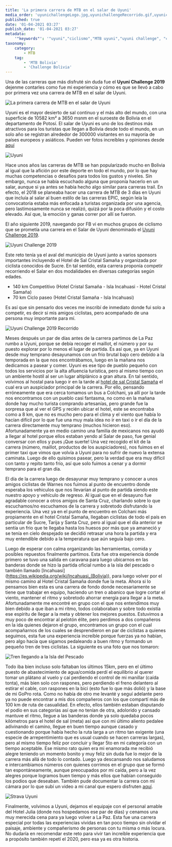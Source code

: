 ```yaml
---
title: 'La primera carrera de MTB en el salar de Uyuni'
media_order: 'uyunichallengeLogo.jpg,uyunichallengeRecorrido.gif,uyunichallengeTren.jpg,uyuni.jpg,stravaUyuni.jpg,IUyuni.jpg'
published: true
date: '01-04-2021 03:27'
publish_date: '01-04-2021 03:27'
metadata:
    '"keywords"': '"uyuni","ciclismo","MTB uyuni","uyuni challenge", "cycling uyuni salt flats","Uyuni Salt Flats""'
taxonomy:
    category:
        - MTB
    tag:
        - 'MTB Bolivia'
        - 'Challenge Bolivia'
---
```



Una de las carreras que más disfruté sin duda fue el **Uyuni Challenge 2019** dejenme contarles como fue mi experiencia y cómo es que se llevó a cabo por primera vez una carrera de MTB en el salar de Uyuni.

![La primera carrera de MTB en el salar de Uyuni](IUyuni.jpg?classes=center-block)

Uyuni es el mayor desierto de sal continuo y el más alto del mundo, con una superficie de 10582 km² a 3650 msnm en el suroeste de Bolivia en el departamento de Potosí.  El salar de Uyuni es uno de los destinos más atractivos para los turistas que llegan a Bolivia desde todo el mundo, en un solo año se registran alrededor de 300000 visitantes en su mayoría de países europeos y asiáticos. Pueden ver fotos increíbles y opiniones desde [aquí](https://www.tripadvisor.es/Attraction_Review-g317033-d316550-Reviews-Salar_de_Uyuni-Uyuni_Potosi_Department.html)

![Uyuni](uyuni.jpg?classes=center-block)

Hace unos años las carreras de MTB se han popularizado mucho en Bolivia al igual que la afición por este deporte en todo el mundo, por lo que hay muchas competencias o desafíos para todos los gustos y niveles. Sin embargo, nunca se había escuchado alguna que proponía hacerlo en un salar, aunque si ya antes se había hecho algo similar para carreras trail. En efecto, el 2018 se planeaba hacer una carrera de MTB de 3 días en Uyuni que incluía al salar al buen estilo de las carreras EPIC, según leía la convocatoria estaba más enfocada a turistas organizada por una agencia, pero lastimosamente nunca se realizó, quizá por la poca difusión y el costo elevado. Así que, la emoción y ganas correr por allí se fueron.

El año siguiente 2019, navegando por FB vi en muchos grupos de ciclismo que se prometía una carrera en el Salar de Uyuni denominado el [Uyuni Challenge 2019](https://www.eventrid.bo/eventos/bikelover/uyuni-challenge-2019). 


![Uyuni Challenge 2019](uyunichallengeLogo.jpg?classes=center-block)


Este reto tenía ya el aval del municipio de Uyuni junto a varios sponsors importantes incluyendo el Hotel de Sal Cristal Samaña y organizada por ciclista conocidos de Sucre. En tal sentido, esta carrera proponía competir recorriendo el Salar en dos modalidades en diversas categorías según edades.

* 140 km Competitivo (Hotel Cristal Samaña - Isla Incahuasi - Hotel Cristal Samaña) 
* 70 km Ciclo paseo (Hotel Cristal Samaña - Isla Incahuasi)

Es así que sin pensarlo dos veces me inscribí de inmediato donde fui solo a competir, es decir si mis amigos ciclistas, pero acompañado de una persona muy importante para mí. 


![Uyuni Challenge 2019 Recorrido](uyunichallengeRecorrido.gif?classes=center-block)


Meses después un par de días antes de la carrera partimos de La Paz rumbo a Uyuni, porque se debía recoger el maillot, el número y por su puesto explorar por lo menos el lugar de partida. Es así que, ya en Uyuni desde muy temprano desayunamos con un frío brutal bajo cero debido a la temporada en la que nos encontrábamos, luego en la mañana nos dedicamos a pasear y comer. Uyuni es ese tipo de pueblo pequeño con todos los servicios por la alta afluencia turística, pero al mismo tiempo con un ambiente hostil al ser un lugar altiplánico a gran altura. En tal sentido, volvimos al hostal para luego ir en la tarde al [hotel de sal Cristal Samaña](https://hotelcristalsamana.com.bo/) el cual era un auspiciador principal de la carrera. Por ello, pensando erróneamente que era cerca tomamos un bus a Colchani, ya allí por la tarde nos encontramos con un pueblo casi fantasma, no como en la mañana donde hay mucho turista comprando artesanías, pero grande fue la sorpresa que al ver el GPS y recién ubicar el hotel, este se encontraba como a 8 km, que no es mucho pero para el clima y el viento que había lo hacían difícil por lo que fue una muy mala idea no ir en taxi o ir el día de la carrera directamente muy temprano (muchos hicieron eso). Afortunadamente ya en medio camino una familia de mexicanos nos ayudó a llegar al hotel porque ellos estaban yendo al Salar de paso, fue genial conversar con ellos y pues ¡Que suerte! Una vez recogido el kit de la carrera (número, maillot, productos de los auspiciadores), nos fuimos en el primer taxi que vimos que volvía a Uyuni para no sufrir de nuevo la extensa caminata. Luego de ello quisimos pasear, pero la verdad que era muy difícil con tanto y repito tanto frío, así que solo fuimos a cenar y a dormir temprano para el gran día.

El día de la carrera luego de desayunar muy temprano y conocer a unos amigos ciclistas de Warnes nos fuimos al punto de encuentro donde esperaba los vehiculos que nos llevarían al punto de partida siendo este nuestro apoyo y vehículo de regreso. Al igual que en el desayuno fue agradable conocer a otros amigos de Santa Cruz, charlando sobre lo que escuchamos/no escuchamos de la carrera y sobretodo disfrutando la experiencia. Una vez ya en el punto de encuentro en Colchani más propiamente en el hotel Cristal Samaña, llegaban ciclistas de todo el país en particular de Sucre, Tarija y Santa Cruz, pero al igual que el día anterior se sentía un frio que te llegaba hasta los huesos por más que ya amaneció y se tenía en cielo despejado se decidió retrasar una hora la partida y era muy entendible debido a la temperatura que aún seguía bajo cero. 

Luego de esperar con calma organizando las herramientas, comida y posibles repuestos finalmente partimos. Esta fue otra experiencia donde primero se tuvo una salida en caravana para luego ubicarnos en las banderas donde se hizo la partida oficial rumbo a la isla del pescado o también llamado [Incahuasi] (https://es.wikipedia.org/wiki/Incahuasi_(Bolivia)), para luego volver por el mismo camino al Hotel Cristal Samaña donde fue la meta. Ahora si lo pensamos bien esta es una carrera de fondo donde necesariamente se tiene que trabajar en equipo, haciendo un tren o abanico que logre cortar el viento, mantener el ritmo y sobretodo ahorrar energía para llegar a la meta. Afortunadamente me encontré en grupo con el que nos entendimos muy bien debido a que iban a mi ritmo, todos colaboraban y sobre todo existía ese espíritu de llegar a la meta y obtener los mejores puestos. Estuvimos a muy poco de encontrar al pelotón élite, pero perdimos a dos compañeros en la ida quienes dejaron el grupo, encontramos un grupo con el cual acompañarnos de los cuales se desprendieron en par de ciclistas a quienes seguimos, esta fue una experiencia increíble porque fuerzas ya no habían, pero algo hacía que sigamos pedaleando a buen ritmo y formando un pequeño tren de tres ciclistas. La siguiente es una foto que nos tomaron:

![Tren llegando a la Isla del Pescado](uyunichallengeTren.jpg?classes=center-block)

Todo iba bien incluso solo faltaban los últimos 15km, pero en el último puesto de abastecimiento de agua/comida perdí el equilibrio al querer tomar un plátano al vuelo y caí perdiendo el control de mi manillar (caída tonta), más bien solo con raspones, pero perdiendo el freno delantero al estirar el cable, con raspones en la bici (esto fue lo que más dolió) y la base de mi GoPro rota. Como no había de otro me levanté y seguí adelante pero ya no puede encontrar a mis dos compañeros con los que compartí más de 100 km de ruta de casualidad. En efecto, ellos también estaban disputando el podio en sus categorías así que no tenían de otra, adolorido y cansado mantuve el ritmo,  llegue a las banderas donde ya solo quedaba pocos kilómetros para el hotel de sal (meta) así que con mi último aliento pedalee adivinando el camino, llegue en buen tiempo aunque casado y cuestionando porque había hecho la ruta larga a un ritmo tan exigente (una especie de arrepentimiento que es usual cuando se hacen carreras largas), pero al mismo tiempo feliz por concluir y llegar 5to en mi categoría con un tiempo aceptable. Ese mismo rato quien era mi enamorada me recibió alegre teniendo un momento bonito y muy feliz sin duda fue lo mejor de la carrera más allá de todo lo contado. Luego ya descansando nos saludamos e intercambiamos números con quienes corrimos en el grupo que se formó tan espontáneamente, aunque preocupados por mi caída, pero a la vez alegres porque logramos buen tiempo y más ellos que habían conseguido los podios que deseaban. También pude documentar la carrera con mi cámara por lo que subí un video a mi canal que espero disfruten [aquí](https://www.youtube.com/watch?v=3JtNf-8P-0Y&t=93s&ab_channel=GonzaloOsco).

![Strava Uyuni](stravaUyuni.jpg?classes=center-block)

Finalmente, volvimos a Uyuni, dejamos el equipaje con el personal amable del Hotel Julia (donde nos hospedamos ese par de días) y cenamos una muy merecida cena para ya luego volver a La Paz. Esta fue una carrera especial por todas las experiencias vividas en tan poco tiempo sin olvidar el paisaje, ambiente y compañerismo de personas con tu misma o más locura. No dudaría en recomendar este reto para vivir tan increíble experiencia que a propósito también repetí el 2020, pero esa ya es otra historia.
